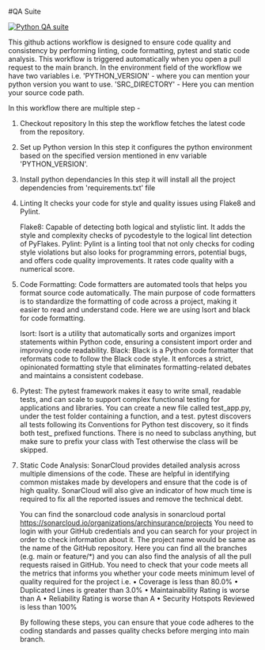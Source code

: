 #QA Suite

[![Python QA suite](https://github.com/archinsurance/aigi-actpy-python-platform/actions/workflows/QAsuite.yml/badge.svg?branch=main)](https://github.com/archinsurance/aigi-actpy-python-platform/actions/workflows/QAsuite.yml)

This github actions workflow is designed to ensure code quality and consistency by performing linting, code formatting, pytest and static code analysis. This workflow is triggered automatically when you open a pull request to the main branch.
In the environment field of the workflow we have two variables i.e. 
'PYTHON_VERSION' - where you can mention your python version you want to use.
'SRC_DIRECTORY' - Here you can mention your source code path.

In this workflow there are multiple step -
1. Checkout repository
   In this step the workflow fetches the latest code from the repository.
   
3. Set up Python version
   In this step it configures the python environment based on the specified version mentioned in env variable 'PYTHON_VERSION'.
   
5. Install python dependancies
   In this step it will install all the project dependencies from 'requirements.txt' file

6. Linting
   It checks your code for style and quality issues using Flake8 and Pylint.

   Flake8: Capable of detecting both logical and stylistic lint. It adds the style and complexity checks of pycodestyle to the logical lint detection of PyFlakes.
   Pylint: Pylint is a linting tool that not only checks for coding style violations but also looks for programming errors, potential bugs, and offers code quality improvements. It rates code quality with a numerical score.

7. Code Formatting:
   Code formatters are automated tools that helps you format source code automatically. The main purpose of code formatters is to standardize the formatting of code across a project, making it easier to read and understand code. Here we are using Isort and black for code formatting.

   Isort: Isort is a utility that automatically sorts and organizes import statements within Python code, ensuring a consistent import order and improving code readability.
   Black: Black is a Python code formatter that reformats code to follow the Black code style. It enforces a strict, opinionated formatting style that eliminates formatting-related debates and maintains a consistent codebase.
   
   
8. Pytest:
   The pytest framework makes it easy to write small, readable tests, and can scale to support complex functional testing for applications and libraries.
   You can create a new file called test_app.py, under the test folder containing a function, and a test. pytest discovers all tests following its Conventions for Python test discovery, so it finds both test_ prefixed functions. There is no need to subclass anything, but make sure to prefix your class with Test otherwise the class will be skipped. 

   
9. Static Code Analysis:
   SonarCloud provides detailed analysis across multiple dimensions of the code. These are helpful in identifying common mistakes made by developers and ensure that the code is of high quality. SonarCloud will also give an indicator of how much time is required to fix all the reported issues and remove the technical debt.

   You can find the sonarcloud code analysis in sonarcloud portal https://sonarcloud.io/organizations/archinsurance/projects
   You need to login with your GitHub credentials and you can search for your project in order to check information about it. The project name would be same as the name of the GitHub repository.
   Here you can find all the branches (e.g. main or feature/*) and you can also find the analysis of all the pull requests raised in GitHub.
   You need to check that your code meets all the metrics that informs you whether your code meets minimum level of quality required for the project i.e.
    •	Coverage is less than 80.0%
    •	Duplicated Lines is greater than 3.0%
    •	Maintainability Rating is worse than A
    •	Reliability Rating is worse than A
    •	Security Hotspots Reviewed is less than 100%

   By following these steps, you can ensure that youe code adheres to the coding standards and passes quality checks before merging into main branch.

   


